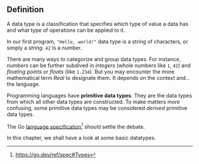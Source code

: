 ## Definition

A data type is a classification that specifies which type of value a data has and what type of operations can be applied to it.

In our first program, `"Hello, world!"` data type is a string of characters, or simply a _string_. `42` is a number.

There are many ways to categorize and group data types. For instance, _numbers_ can be further subdived in _integers_ (whole numbers like `1`, `42`) and _floating points_ or _floats_ (like `1.234`). But you may encounter the more mathematical term _Real_ to designate them. It depends on the context and... the language.

Programming languages have **primitive data types**. They are the data types from which all other data types are constructed. To make matters more confusing, some primitive data types may be considered _derived_ primitive data types.

The Go [language specification](https://go.dev/ref/spec#Types)[^go-spec-types] should settle the debate.

In this chapter, we shall have a look at some basic datatypes.

[^go-spec-types]: https://go.dev/ref/spec#Types

